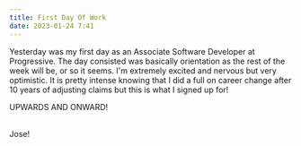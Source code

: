 ```yaml
---
title: First Day Of Work
date: 2023-01-24 7:41
---
```


<!-- markdownlint-disable -->

<p>Yesterday was my first day as an Associate Software Developer at Progressive. The day consisted was basically orientation as the rest of the week will be, or so it seems. I'm extremely excited and nervous but very optimistic. It is pretty intense knowing that I did a full on career change after 10 years of adjusting claims but this is what I signed up for!</p>
<p>UPWARDS AND ONWARD!</p>
<br>
Jose!
